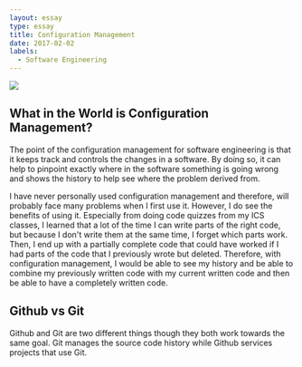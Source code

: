 ```yaml
---
layout: essay
type: essay
title: Configuration Management
date: 2017-02-02
labels:
  - Software Engineering
---
```


<img class="ui image" src="http://mary-pascual.github.io/images/configuration-management-process-890x675.jpg">

## What in the World is Configuration Management?

The point of the configuration management for software engineering is that it keeps track and controls the changes in a software.  By doing so, it can help to pinpoint exactly where in the software something is going wrong and shows the history to help see where the problem derived from.

I have never personally used configuration management and therefore, will probably face many problems when I first use it.  However, I do see the benefits of using it.  Especially from doing code quizzes from my ICS classes, I learned that a lot of the time I can write parts of the right code, but because I don't write them at the same time, I forget which parts work.  Then, I end up with a partially complete code that could have worked if I had parts of the code that I previously wrote but deleted.  Therefore, with configuration management, I would be able to see my history and be able to combine my previously written code with my current written code and then be able to have a completely written code.

## Github vs Git

Github and Git are two different things though they both work towards the same goal.  Git manages the source code history while Github services projects that use Git.  
